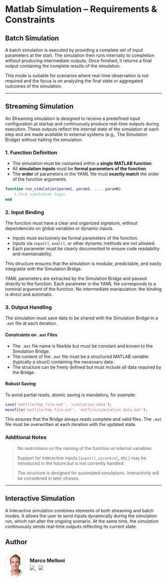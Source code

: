 # Matlab Simulation – Requirements & Constraints

## Batch Simulation

A batch simulation is executed by providing a complete set of input parameters at the start. The simulation then runs internally to completion without producing intermediate outputs. Once finished, it returns a final output containing the complete results of the simulation.

This mode is suitable for scenarios where real-time observation is not required and the focus is on analyzing the final state or aggregated outcomes of the simulation.

---

## Streaming Simulation

An Streaming simulation is designed to receive a predefined input configuration at startup and continuously produce real-time outputs during execution. These outputs reflect the internal state of the simulation at each step and are made available to external systems (e.g., The Simulation Bridge) without halting the simulation.

### 1. Function Definition

- The simulation must be contained within a **single MATLAB function**.
- All **simulation inputs** must be **formal parameters of the function**.
- The **order** of parameters in the YAML file must **exactly match** the order of the function arguments.

```matlab
function run_simulation(param1, param2, ..., paramN)
    % Core simulation logic
end
```

### 2. Input Binding

The function must have a clear and organized signature, without dependencies on global variables or dynamic inputs.

- Inputs must exclusively be formal parameters of the function.
- Inputs via `input()`, `eval()`, or other dynamic methods are not allowed.
- Each parameter must be clearly documented to ensure code readability and maintainability.

This structure ensures that the simulation is modular, predictable, and easily integrable with the Simulation Bridge.

YAML parameters are extracted by the Simulation Bridge and passed directly to the function. Each parameter in the YAML file corresponds to a nominal argument of the function. No intermediate manipulation: the binding is direct and automatic.

### 3. Output Handling

The simulation must save data to be shared with the Simulation Bridge in a `.mat` file at each iteration.

#### Constraints on `.mat` Files

- The `.mat` file name is flexible but must be constant and known to the Simulation Bridge.
- The content of the `.mat` file must be a structured MATLAB variable (typically a struct) containing the necessary data.
- The structure can be freely defined but must include all data required by the Bridge.

#### Robust Saving

To avoid partial reads, atomic saving is mandatory, for example:

```matlab
save('matfile/tmp_file.mat', 'simulation_data');
movefile('matfile/tmp_file.mat', 'matfile/simulation_data.mat');
```

This ensures that the Bridge always reads complete and valid files. The `.mat` file must be overwritten at each iteration with the updated state.

### Additional Notes

> No restrictions on the naming of the function or internal variables.
>
> Support for interactive inputs (`input()`, `uicontrol`, etc.) may be introduced in the future but is not currently handled.
>
> The structure is designed for automated simulations. Interactivity will be considered in later phases.

---

## Interactive Simulation

A Interactive simulation combines elements of both streaming and batch modes. It allows the user to send inputs dynamically during the simulation run, which can alter the ongoing scenario. At the same time, the simulation continuously sends real-time outputs reflecting its current state.

## Author

<div align="left" style="display: flex; align-items: center; gap: 15px;">
  <img src="../../../images/profile.jpg" width="60" style="border-radius: 50%; border: 2px solid #eee;"/>
  <div>
    <h3 style="margin: 0;">Marco Melloni</h3>
    <div style="margin-top: 5px;">
      <a href="https://www.linkedin.com/in/marco-melloni/">
        <img src="https://img.shields.io/badge/LinkedIn-Connect-blue?style=flat-square&logo=linkedin"/>
      </a>
      <a href="https://github.com/marcomelloni" style="margin-left: 8px;">
        <img src="https://img.shields.io/badge/GitHub-Profile-black?style=flat-square&logo=github"/>
      </a>
    </div>
  </div>
</div>
